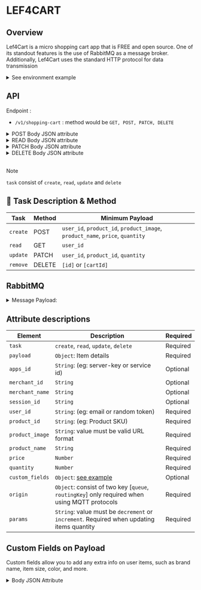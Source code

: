 # LEF4CART

## Overview

Lef4Cart is a micro shopping cart app that is FREE and open source. One of its standout features is the use of RabbitMQ as a message broker. Additionally, Lef4Cart uses the standard HTTP protocol for data transmission

<details>
<summary>See environment example</summary>

## ENVIRONMENT EXAMPLE

```shell
# USING AT DOCKER CONTAINER
DATABASE_URL="mongodb://username:password@host.docker.internal:27017/shoppingCart?retryWrites=true&authSource=admin&directConnection=true"
# USING AT LOCALHOST
DATABASE_URL="mongodb://username:password@localhost:27017/shoppingCart?retryWrites=true&authSource=admin&directConnection=true"
## APP ENV
NODE_ENV="DEVELOPMENT"

## RABBITMQ ENV
RBMQ_URL="amqp://username:password@localhost:5672"
# CONFIG FOR CONSUMER
RBMQ_CART_EXCHANGE="lef4cart"
RBMQ_CART_QUEUE="sub.cartMessageQueue"
RBMQ_CART_ROUTING_KEY="cartMessageRoutingKey"
# CONFIG FOR PUBLISHER
RBMQ_PUB_QUEUE="pub.cartMessageQueue"
RBMQ_PUB_ROUTING_KEY="pub.MessageRouting"
## LOCAL SERVICE ENV
SERVICE_LOCAL_PORT="8081"

## DOCKER ENV
COMPOSE_PROJECT_NAME="shopping-cart"

```
</details>

## API

Endpoint :

* `/v1/shopping-cart` : method would be `GET, POST, PATCH, DELETE`

<details>
<summary>POST Body JSON attribute </summary>

```json
  {
    "task": "create",
    "payload": {
      "apps_id": "6606cc8ed9c25c6c5f00b48b",
      "merchant_id": "5798426b-8c7c-4064-b43b-d51e5ef6067b",
      "merchant_name": "My Favorite Store",
      "session_id": "a0a8ae1a-aa31-488c-9a6c-cfda44202446",
      "user_id": "deanknowles@valpreal.com",
      "product_id": "6606cc8e1b69fbabf8a3b534",
      "product_image": "https://images.mediaservice.io/example.jpeg",
      "product_name": "Apple Vision Pro",
      "price": 1000000,
      "quantity": 1
    }
  }
```
</details>

<details>
<summary>READ Body JSON attribute</summary>

```json
  {
    "task": "read",
    "payload": {
      "user_id": "deanknowles@valpreal.com"
    }
  }
```
</details>

<details>
<summary>PATCH Body JSON attribute</summary>

```json
  {
    "task": "update",
    "payload": {
      "user_id": "deanknowles@valpreal.com",
      "product_id": "6606cc8e1b69fbabf8a3b534",
      "quantity": 2,
      "params": "params"
    }
  }
```
> `PARAMS:` value must be `increment` or `decrement`
</details>

<details>
<summary>DELETE Body JSON attribute</summary>

```json
  {
    "task": "delete",
    "payload": {
        "id": ["arrayOfIDs"]
    }
  }
```
>`arrayOfIDs`: ID must be in array format consist of cart ID / ID's. eg: [1, 2, 3, 4]
</details><br>

>[!NOTE]
> `task` consist of `create`, `read`, `update` and `delete`


## 📍 Task Description & Method

| Task | Method | Minimum Payload |
| ---- | ------ | ------- |
| `create` | POST | `user_id`, `product_id`, `product_image`, `product_name`, `price`, `quantity` |
| `read` | GET | `user_id` |
| `update` | PATCH | `user_id`, `product_id`, `quantity` |
| `remove` | DELETE | `[id]` or `[cartId]` |

## RabbitMQ

<details>
<summary>Message Payload:</summary>

```json
{
    "task": "create",
    "payload": {
      "apps_id": "6606cc8ed9c25c6c5f00b48b",
      "merchant_id": "5798426b-8c7c-4064-b43b-d51e5ef6067b",
      "merchat_name": "XYZ Company",
      "merchant_name": "My Favorite Store",
      "session_id": "a0a8ae1a-aa31-488c-9a6c-cfda44202446",
      "user_id": "deanknowles@valpreal.com",
      "product_id": "6606cc8e1b69fbabf8a3b534",
      "product_image": "https://images.mediaservice.io/example.jpeg",
      "product_name": "Apple Vision Pro",
      "price": 1000000,
      "quantity": 1
    },
    "origin": {
      "queue": "customerOrder",
      "routingKey": "customerOrderKey"
    }
}
```

</details>

## Attribute descriptions

| Element   |  Description| Required |
| -------   |  ----------- | -------- |
| `task`    |  `create`, `read`, `update`, `delete` | Required
| `payload` | `Object`: Item details | Required
| `apps_id` | `String`: (eg: server-key or service id) | Optional
| `merchant_id` | `String` | Optional
| `merchant_name` | `String` | Optional
| `session_id` | `String` | Optional
| `user_id` | `String`: (eg: email or random token) | Required
| `product_id` | `String`: (eg: Product SKU) | Required
| `product_image` | `String`: value must be valid URL format | Required
| `product_name` | `String` | Required
| `price` | `Number` | Required
| `quantity` | `Number` | Required
| `custom_fields` | `Object`: [see example](#custom-fields-on-payload)  | Optional
| `origin` | `Object`: consist of two key [`queue`, `routingKey`] only required when using MQTT protocols | Required
| `params` | `String`: value must be `decrement` or `increment`. Required when updating items quantity | Required

## Custom Fields on Payload

Custom fields allow you to add any extra info on user items, such as brand name, item size, color, and more.

<details>
<summary>Body JSON Attribute</summary>

```json
{
  "task": "create",
  "payload": {
    "custom_fields": {
      "brand": "XYZ",
      "color": "Green",
      "size": "XL"
    }
  }
}
```

</details>